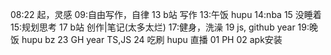 08:22 起，灵感
09:自由写作，自律
13 b站 写作
13:午饭 hupu
14:nba
15 没睡着
15:规划思考
17 b站 创作|笔记(太多太烂)
17:健身，洗澡
19 js, github year
19:晚饭 hupu bz
23 GH year TS,JS
24 吃刷 hupu 直播
01 PH
02 apk安装